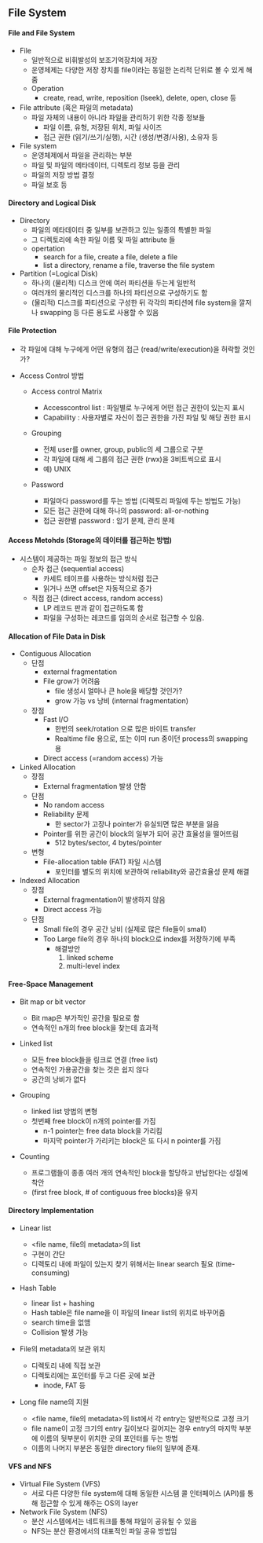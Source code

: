 ## File System

#### File and File System

- File
  - 일반적으로 비휘발성의 보조기억장치에 저장
  - 운영체제는 다양한 저장 장치를 file이라는 동일한 논리적 단위로 볼 수 있게 해줌
  - Operation
    - create, read, write, reposition (lseek), delete, open, close 등
- File attribute (혹은 파일의 metadata)
  - 파일 자체의 내용이 아니라 파일을 관리하기 위한 각종 정보들
    - 파일 이름, 유형, 저장된 위치, 파일 사이즈
    - 접근 권한 (읽기/쓰기/실행), 시간 (생성/변경/사용), 소유자 등
- File system
  - 운영체제에서 파일을 관리하는 부분
  - 파일 및 파일의 메타데이터, 디렉토리 정보 등을 관리
  - 파일의 저장 방법 결정
  - 파일 보호 등



#### Directory and Logical Disk

- Directory
  - 파일의 메타데이터 중 일부를 보관하고 있는 일종의 특별한 파일
  - 그 디렉토리에 속한 파일 이름 및 파일 attribute 들
  - opertation
    - search for a file, create a file, delete a file
    - list a directory, rename a file, traverse the file system
- Partition (=Logical Disk)
  - 하나의 (물리적) 디스크 안에 여러 파티션을 두는게 일반적
  - 여러개의 물리적인 디스크를 하나의 파티션으로 구성하기도 함
  - (물리적) 디스크를 파티션으로 구성한 뒤 각각의 파티션에 file system을 깔저나 swapping 등 다른 용도로 사용할 수 있음



#### File Protection

- 각 파일에 대해 누구에게 어떤 유형의 접근 (read/write/execution)을 허락할 것인가?

- Access Control 방법

  - Access control Matrix

    - Accesscontrol list : 파일별로 누구에게 어떤 접근 권한이 있는지 표시
    - Capability : 사용자별로 자신이 접근 권한을 가진 파일 및 해당 권한 표시

  - Grouping

    - 전체 user를 owner, group, public의 세 그룹으로 구분
    - 각 파일에 대해 세 그룹의 접근 권한 (rwx)을 3비트씩으로 표시
    - 예) UNIX

  - Password

    - 파일마다 password를 두는 방법 (디렉토리 파일에 두는 방법도 가능)
    - 모든 접근 권한에 대해 하나의 password: all-or-nothing
    - 접근 권한별 password : 암기 문제, 관리 문제

    

#### Access Metohds (Storage의 데이터를 접근하는 방법)

- 시스템이 제공하는 파일 정보의 접근 방식
  - 순차 접근 (sequential access)
    - 카세트 테이프를 사용하는 방식처럼 접근
    - 읽거나 쓰면 offset은 자동적으로 증가
  - 직접 접근 (direct access, random access)
    - LP 레코드 판과 같이 접근하도록 함
    - 파일을 구성하는 레코드를 임의의 순서로 접근할 수 있음.





#### Allocation of File Data in Disk

- Contiguous Allocation
  - 단점
    - external fragmentation
    - File grow가 어려움
      - file 생성시 얼마나 큰 hole을 배당할 것인가?
      - grow 가능 vs 낭비 (internal fragmentation)
  - 장점
    - Fast I/O
      - 한번의 seek/rotation 으로 많은 바이트 transfer
      - Realtime file 용으로, 또는 이미 run 중이던 process의 swapping 용
    - Direct access (=random access) 가능
- Linked Allocation
  - 장점
    - External fragmentation 발생 안함
  - 단점
    - No random access
    - Reliability 문제
      - 한 sector가 고장나 pointer가 유실되면 많은 부분을 잃음
    - Pointer를 위한 공간이 block의 일부가 되어 공간 효율성을 떨어뜨림
      - 512 bytes/sector, 4 bytes/pointer
  - 변형
    - File-allocation table (FAT) 파일 시스템
      - 포인터를 별도의 위치에 보관하여 reliability와 공간효율성 문제 해결
- Indexed Allocation
  - 장점
    - External fragmentation이 발생하지 않음
    - Direct access 가능
  - 단점
    - Small file의 경우 공간 낭비 (실제로 많은 file들이 small)
    - Too Large file의 경우 하나의 block으로 index를 저장하기에 부족
      - 해결방안
        1. linked scheme
        2. multi-level index



#### Free-Space Management

- Bit map or bit vector
  - Bit map은 부가적인 공간을 필요로 함
  - 연속적인 n개의 free block을 찾는데 효과적

- Linked list
  - 모든 free block들을 링크로 연결 (free list)
  - 연속적인 가용공간을 찾는 것은 쉽지 않다
  - 공간의 낭비가 없다
- Grouping
  - linked list 방법의 변형
  - 첫번째 free block이 n개의 pointer를 가짐
    - n-1 pointer는 free data block을 가리킴
    - 마지막 pointer가 가리키는 block은 또 다시 n pointer를 가짐
- Counting
  - 프로그램들이 종종 여러 개의 연속적인 block을 할당하고 반납한다는 성질에 착안
  - (first free block, # of contiguous free blocks)을 유지



#### Directory Implementation

- Linear list
  - <file name, file의 metadata>의 list
  - 구현이 간단
  - 디렉토리 내에 파일이 있는지 찾기 위해서는 linear search 필요 (time-consuming)
- Hash Table
  - linear list + hashing
  - Hash table은 file name을 이 파일의 linear list의 위치로 바꾸어줌
  - search time을 없앰
  - Collision 발생 가능

- File의 metadata의 보관 위치
  - 디렉토리 내에 직접 보관
  - 디렉토리에는 포인터를 두고 다른 곳에 보관
    - inode, FAT 등
- Long file name의 지원
  - <file name, file의 metadata>의 list에서 각 entry는 일반적으로 고정 크기
  - file name이 고정 크기의 entry 길이보다 길어지는 경우 entry의 마지막 부분에 이름의 뒷부분이 위치한 곳의 포인터를 두는 방법
  - 이름의 나머지 부분은 동일한 directory file의 일부에 존재.



#### VFS and NFS

- Virtual File System (VFS)
  - 서로 다른 다양한 file system에 대해 동일한 시스템 콜 인터페이스 (API)를 통해 접근할 수 있게 해주는 OS의 layer
- Network File System (NFS)
  - 분산 시스템에서는 네트워크를 통해 파일이 공유될 수 있음
  - NFS는 분산 환경에서의 대표적인 파일 공유 방법임



